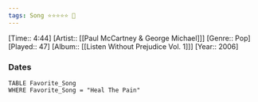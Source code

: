 ```yaml
---
tags: Song ⭐⭐⭐⭐⭐ 💛
---
```

[Time:: 4:44]
[Artist:: [[Paul McCartney & George Michael]]]
[Genre:: Pop]
[Played:: 47]
[Album:: [[Listen Without Prejudice Vol. 1]]]
[Year:: 2006]
### Dates
````dataview
TABLE Favorite_Song
WHERE Favorite_Song = "Heal The Pain"
````